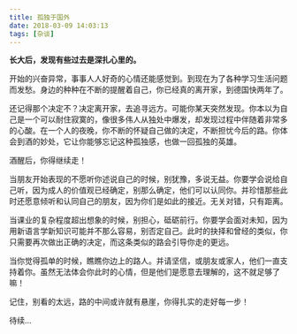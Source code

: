 ```yaml
---
title: 孤独于国外
date: 2018-03-09 14:03:13
tags: [杂谈]
---
```


**长大后，发现有些过去是深扎心里的。**

开始的兴奋异常，事事人人好奇的心情还能感觉到。到现在为了各种学习生活问题而发愁。身边的种种在不断的提醒着自己，你已经真的离开家，到德国快两年了。

还记得那个决定不？决定离开家，去追寻远方。可能你某天突然发现。你本以为自己是一个可以耐住寂寞的，像很多伟人从独处中爆发，却发现过程中伴随着非常多的心酸。在一个人的夜晚，你不断的怀疑自己做的决定，不断担忧今后的路。你体会到酒的妙处，它让你能够忘记这种孤独感，也做一回孤独的英雄。

酒醒后，你得继续走！

当朋友开始表现的不愿听你述说自己的时候，别犹豫，多说无益。你要学会说给自己听，因为成人的价值观已经确定，别那么确定，他们可以认同你。并珍惜那些此时还愿意倾听和认同自己的朋友，因为你们是如此的接近。无关对错，只有距离。

当课业的复杂程度超出想象的时候，别担心，砥砺前行。你要学会面对未知，因为用新语言学新知识可能并不那么容易，别否定自己。此时的抉择和曾经的类似，你只需要再次做出正确的决定，而这条类似的路会引导你走的更远。

当你觉得孤单的时候，瞧瞧你边上的路人。并请坚信，或朋友或家人，他们一直支持着你。虽然无法体会你此时的心情，但是他们是愿意去理解的，这不就足够了嘛！

记住，别看的太远，路的中间或许就有悬崖，你得扎实的走好每一步！

待续...
